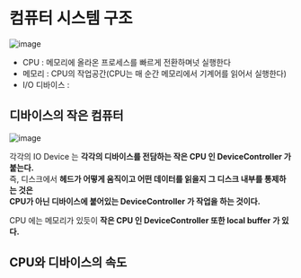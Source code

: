 # 컴퓨터 시스템 구조 
   
![image](https://user-images.githubusercontent.com/50267433/140633999-30bc7b6b-a10e-4686-9276-8d79859d56c0.png)   
          
* CPU : 메모리에 올라온 프로세스를 빠르게 전환하며넛 실행한다       
* 메모리 : CPU의 작업공간(CPU는 매 순간 메모리에서 기계어를 읽어서 실행한다)      
* I/O 디바이스 : 

## 디바이스의 작은 컴퓨터 

![image](https://user-images.githubusercontent.com/50267433/140633722-6d523ea6-d4a8-4c04-98d1-276394b1d0d2.png)
  
각각의 IO Device 는 **각각의 디바이스를 전담하는 작은 CPU 인 DeviceController 가 붙는다.**      
즉, 디스크에서 **헤드가 어떻게 움직이고 어떤 데이터를 읽을지 그 디스크 내부를 통제하는 것은      
CPU가 아닌 디바이스에 붙어있는 DeviceController 가 작업을 하는 것이다.**   

CPU 에는 메모리가 있듯이 **작은 CPU 인 DeviceController 또한 local buffer 가 있다.**     

## CPU와 디바이스의 속도
 



